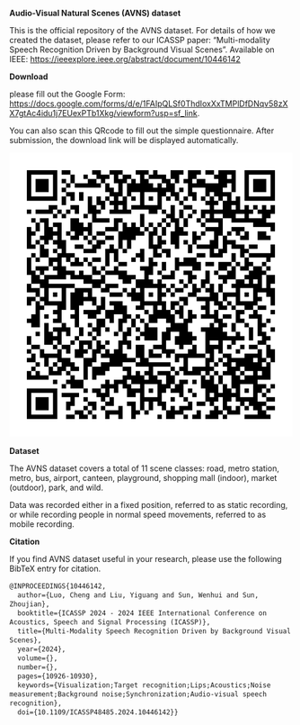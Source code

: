  **Audio-Visual Natural Scenes (AVNS) dataset**
 
This is the official repository of the AVNS dataset. For details of how we created the dataset, please refer to our ICASSP paper: “Multi-modality Speech Recognition Driven by Background Visual Scenes”. Available on IEEE: https://ieeexplore.ieee.org/abstract/document/10446142

**Download**

please fill out the Google Form: https://docs.google.com/forms/d/e/1FAIpQLSf0ThdIoxXxTMPlDfDNqv58zXX7gtAc4idu1j7EUexPTb1Xkg/viewform?usp=sf_link. 

You can also scan this QRcode to  fill out the simple questionnaire. After submission, the download link will be displayed automatically.

![GitHub Logo](/qrcode.png)


**Dataset**

The AVNS dataset covers a total of 11 scene classes: road, metro station, metro, bus, airport, canteen, playground, shopping mall (indoor), market (outdoor), park, and wild. 

Data was recorded either in a fixed position, referred to as static recording, or while recording people in normal speed movements, referred to as mobile recording.

**Citation**

If you find AVNS dataset useful in your research, please use the following BibTeX entry for citation.

```
@INPROCEEDINGS{10446142,
  author={Luo, Cheng and Liu, Yiguang and Sun, Wenhui and Sun, Zhoujian},
  booktitle={ICASSP 2024 - 2024 IEEE International Conference on Acoustics, Speech and Signal Processing (ICASSP)}, 
  title={Multi-Modality Speech Recognition Driven by Background Visual Scenes}, 
  year={2024},
  volume={},
  number={},
  pages={10926-10930},
  keywords={Visualization;Target recognition;Lips;Acoustics;Noise measurement;Background noise;Synchronization;Audio-visual speech recognition},
  doi={10.1109/ICASSP48485.2024.10446142}}
```


 
